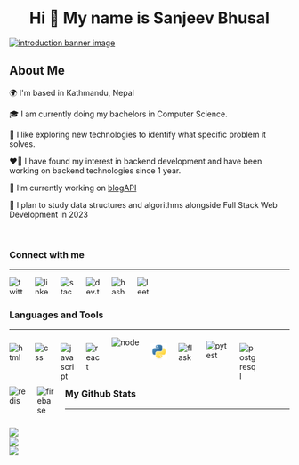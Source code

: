 <h1 align="center">Hi 👋 My name is Sanjeev Bhusal</h2>

[![introduction banner image](/images/banner.png)](https://www.github.com/sanjeevbhusal)

## **About Me**

🌍 I'm based in Kathmandu, Nepal

🎓 I am currently doing my bachelors in Computer Science.

🧭 I like exploring new technologies to identify what specific problem it solves.

❤️‍🔥 I have found my interest in backend development and have been working on backend technologies since 1 year.

🚀 I’m currently working on [blogAPI](https://github.com/sanjeevbhusal/blogAPI)

🌱 I plan to study data structures and algorithms alongside Full Stack Web Development in 2023

<br>

### **Connect with me**

---

<p align="left">
<a 
    href="https://twitter.com/sanjeevbhusal23" 
    target="_blank" 
    rel="noreferrer">
    <img 
        align="left" 
        alt="twitter" 
        height="30px" 
        width="26px"  
        style="padding-right:20px;"
        src="https://raw.githubusercontent.com/rahuldkjain/github-profile-readme-generator/master/src/images/icons/Social/twitter.svg"/>
</a>
<a 
    href="https://linkedin.com/in/sanjeevbhusal" 
    target="_blank" 
    rel="norefererer">
    <img 
        align="left" 
        alt="linkedin" 
        height="30px"
        width="26px" 
        style="padding-right:20px;"
        src="https://cdn.jsdelivr.net/gh/devicons/devicon/icons/linkedin/linkedin-original.svg" /> 
</a>
<a 
    href="https://stackoverflow.com/users/16488523"
    target="_blank"
    rel="noreferrer">
    <img 
        align="left" 
        alt="stack overflow" 
        height="30px" 
        width="26px" 
        style="padding-right:20px;"
        src="https://raw.githubusercontent.com/rahuldkjain/github-profile-readme-generator/master/src/images/icons/Social/stack-overflow.svg" />
</a>
<a 
    href="https://dev.to/sanjeevbhusal" 
    target="blank"
    rel="noreferrer">
    <img 
        align="left" 
        alt="dev.to blog" 
        height="30px" 
        width="26px" 
        style="padding-right:20px;"
        src="https://raw.githubusercontent.com/rahuldkjain/github-profile-readme-generator/master/src/images/icons/Social/devto.svg"/> 
    </a>
<a 
    href="https://hashnode.com/@sanjeevbhusal" 
    target="blank">
    <img 
        align="left" 
        alt="hashnode blog" 
        height="30px" 
        width="26px" 
        style="padding-right:20px;"
        src="https://raw.githubusercontent.com/rahuldkjain/github-profile-readme-generator/master/src/images/icons/Social/hashnode.svg"/> 
</a>
<a 
    href="https://www.leetcode.com/sanjeevbhusal" 
    target="blank" 
    rel="noreferrer">
    <img 
        align="left" 
        alt="leetcode" 
        height="30px" 
        width="26px" 
        style="padding-right:20px;"
        src="https://raw.githubusercontent.com/rahuldkjain/github-profile-readme-generator/master/src/images/icons/Social/leet-code.svg"/> 
</a>
</p>
</br>

</br>

### **Languages and Tools**

---

<p align="left">
<a href="https://www.w3.org/html/" target="_blank" rel="noreferrer"> 
    <img align="left" alt="html" width="26px" src="https://cdn.jsdelivr.net/gh/devicons/devicon/icons/html5/html5-original.svg" style="padding-right:20px; margin-top: 10px"/>
</a>
<a href="https://www.w3schools.com/css/" target="_blank" rel="noreferrer"> 
    <img align="left" alt="css" width="26px" src="https://cdn.jsdelivr.net/gh/devicons/devicon/icons/css3/css3-original.svg" style="padding-right:20px; margin-top: 10px"/>
</a>
<a href="https://developer.mozilla.org/en-US/docs/Web/JavaScript" target="_blank" rel="noreferrer"> 
    <img align="left" alt="javascript" width="26px" src="https://cdn.jsdelivr.net/gh/devicons/devicon/icons/javascript/javascript-original.svg" style="padding-right:20px; margin-top: 10px"/>
</a>
<a href="https://reactjs.org/" target="_blank" rel="noreferrer"> 
    <img align="left" alt="react" width="26px" src="https://cdn.jsdelivr.net/gh/devicons/devicon/icons/react/react-original.svg" style="padding-right:20px; margin-top: 10px"/>
</a>
<a href="https://nodejs.org" target="_blank" rel="noreferrer"> 
    <img align="left" alt="node" width="50px" src="https://cdn.jsdelivr.net/gh/devicons/devicon/icons/nodejs/nodejs-original-wordmark.svg" style="padding-right:20px; margin-top: 0px"/>
</a>
<a href="https://www.python.org" target="_blank" rel="noreferrer"> 
    <img align="left" alt="python" width="30px" src="https://raw.githubusercontent.com/devicons/devicon/master/icons/python/python-original.svg" style="padding-right:20px; margin-top: 10px"/>
</a>
<a href="https://flask.palletsprojects.com/" target="_blank" rel="noreferrer"> 
    <img align="left" alt="flask" width="30px" src="https://cdn.jsdelivr.net/gh/devicons/devicon/icons/flask/flask-original.svg" style="padding-right:20px; margin-top: 10px"/>
</a>
<a href="https://docs.pytest.org/en/7.2.x/" target="_blank" rel="noreferrer"> 
    <img align="left" alt="pytest" width="40px" src="https://cdn.jsdelivr.net/gh/devicons/devicon/icons/pytest/pytest-original-wordmark.svg" style="padding-right:20px; margin-top: 6px"/>
</a>
<a href="https://www.postgresql.org" target="_blank" rel="noreferrer"> 
    <img align="left" alt="postgresql" width="30px" src="https://cdn.jsdelivr.net/gh/devicons/devicon/icons/postgresql/postgresql-original.svg" style="padding-right:20px; margin-top: 10px"/>
</a>
<a href="https://redis.io" target="_blank" rel="noreferrer"> 
    <img align="left" alt="redis" width="30px" src="https://cdn.jsdelivr.net/gh/devicons/devicon/icons/redis/redis-original.svg" style="padding-right:20px; margin-top: 10px"/>
</a>
<a href="https://firebase.google.com/" target="_blank" rel="noreferrer"> 
    <img align="left" alt="firebase" width="30px" src="https://www.vectorlogo.zone/logos/firebase/firebase-icon.svg"" style="padding-right:20px; margin-top: 10px"/>
</a>
</p>

<br>
<br>
<br>
<br>

### **My Github Stats**

---

</br>

<img align="center" width="400px" src="https://github-readme-stats.vercel.app/api?username=sanjeevbhusal&count_private=true&show_icons=true&theme=radical&hide=issues,contribs"/>

<br/>
<img align="center" width="400px" src="https://github-readme-streak-stats.herokuapp.com?user=sanjeevbhusal&hide_border=true&theme=radical">

<br>
<img align="left" width='400px' src="https://github-readme-stats.vercel.app/api/top-langs/?username=sanjeevbhusal&layout=compact&theme=radical">

<!-- [![sanjeev's wakatime stats](https://github-readme-stats.vercel.app/api/wakatime?username=sanjeev)](https://github.com/anuraghazra/github-readme-stats) -->
